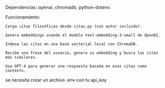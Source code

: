 Dependencias: openai, chromadb, python-dotenv.

Funcionamiento:

    Carga citas filosóficas desde citas.py (con autor incluido).

    Genera embeddings usando el modelo text-embedding-3-small de OpenAI.

    Indexa las citas en una base vectorial local con ChromaDB.

    Recibe una frase del usuario, genera su embedding y busca las citas más similares.

    Usa GPT-4 para generar una respuesta basada en esas citas como contexto.
se necesita crear un archivo .env con tu api_key
